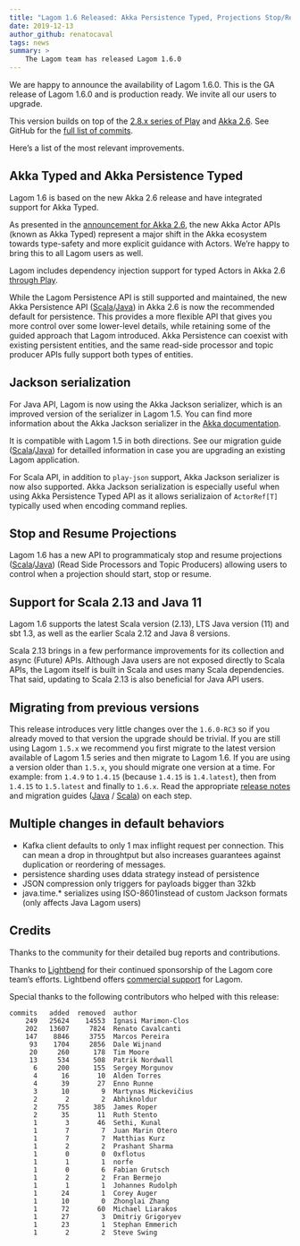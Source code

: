 ```yaml
---
title: "Lagom 1.6 Released: Akka Persistence Typed, Projections Stop/Resume, Akka Jackson support and more"
date: 2019-12-13
author_github: renatocaval
tags: news
summary: >
    The Lagom team has released Lagom 1.6.0
---
```


We are happy to announce the availability of Lagom 1.6.0. This is the GA release of Lagom 1.6.0 and is production ready. We invite all our users to upgrade.

This version builds on top of the [2.8.x series of Play](https://blog.playframework.com/play-2-8-0-released/) and [Akka 2.6](https://akka.io/blog/news/2019/11/06/akka-2.6.0-released). See GitHub for the [full list of commits](https://github.com/lagom/lagom/compare/1.5.5...1.6.0).

Here’s a list of the most relevant improvements.

## Akka Typed and Akka Persistence Typed

Lagom 1.6 is based on the new Akka 2.6 release and have integrated support for Akka Typed.

As presented in the [announcement for Akka 2.6](https://www.lightbend.com/blog/six-things-architects-should-know-about-akka-2.6), the new Akka Actor APIs (known as Akka Typed) represent a major shift in the Akka ecosystem towards type-safety and more explicit guidance with Actors. We’re happy to bring this to all Lagom users as well.

Lagom includes dependency injection support for typed Actors in Akka 2.6 [through Play](https://www.playframework.com/documentation/2.8.x/AkkaTyped#Integrating-with-Akka-Typed).

While the Lagom Persistence API is still supported and maintained, the new Akka Persistence API ([Scala](https://www.lagomframework.com/documentation/1.6.x/scala/UsingAkkaPersistenceTyped.html)/[Java](https://www.lagomframework.com/documentation/1.6.x/java/UsingAkkaPersistenceTyped.html)) in Akka 2.6 is now the recommended default for persistence. This provides a more flexible API that gives you more control over some lower-level details, while retaining some of the guided approach that Lagom introduced. Akka Persistence can coexist with existing persistent entities, and the same read-side processor and topic producer APIs fully support both types of entities.

## Jackson serialization

For Java API, Lagom is now using the Akka Jackson serializer, which is an improved version of the serializer in Lagom 1.5. You can find more information about the Akka Jackson serializer in the [Akka documentation](https://doc.akka.io/docs/akka/2.6/serialization-jackson.html).

It is compatible with Lagom 1.5 in both directions. See our migration guide ([Scala](https://www.lagomframework.com/documentation/1.6.x/scala/Migration16.html)/[Java](https://www.lagomframework.com/documentation/1.6.x/java/Migration16.html)) for detailled information in case you are upgrading an existing Lagom application.

For Scala API, in addition to `play-json` support, Akka Jackson serializer is now also supported. Akka Jackson serialization is especially useful when using Akka Persistence Typed API as it allows serializaion of `ActorRef[T]` typically used when encoding command replies.

## Stop and Resume Projections

Lagom 1.6 has a new API to programmaticaly stop and resume projections ([Scala](https://www.lagomframework.com/documentation/1.6.x/scala/Projections.html)/[Java](https://www.lagomframework.com/documentation/1.6.x/java/Projections.html)) (Read Side Processors and Topic Producers) allowing users to control when a projection should start, stop or resume.

## Support for Scala 2.13 and Java 11

Lagom 1.6 supports the latest Scala version (2.13), LTS Java version (11) and sbt 1.3, as well as the earlier Scala 2.12 and Java 8 versions.

Scala 2.13 brings in a few performance improvements for its collection and async (Future) APIs. Although Java users are not exposed directly to Scala APIs, the Lagom itself is built in Scala and uses many Scala dependencies. That said, updating to Scala 2.13 is also beneficial for Java API users.

## Migrating from previous versions

This release introduces very little changes over the `1.6.0-RC3` so if you already moved to that version the upgrade should be trivial. If you are still using Lagom `1.5.x` we recommend you first migrate to the latest version available of Lagom 1.5 series and then migrate to Lagom 1.6. If you are using a version older than `1.5.x`, you should migrate one version at a time. For example: from `1.4.9` to `1.4.15` (because `1.4.15` is `1.4.latest`), then from `1.4.15` to `1.5.latest` and finally to `1.6.x`. Read the appropriate [release notes](https://github.com/lagom/lagom/releases) and migration guides ([Java](https://www.lagomframework.com/documentation/1.6.x/java/Migration16.html) / [Scala](https://www.lagomframework.com/documentation/1.6.x/scala/Migration16.html)) on each step.

## Multiple changes in default behaviors

* Kafka client defaults to only 1 max inflight request per connection. This can mean a drop in throughtput but also increases guarantees against duplication or reordering of messages.
* persistence sharding uses ddata strategy instead of persistence
* JSON compression only triggers for payloads bigger than 32kb
* java.time.* serializes using ISO-8601instead of custom Jackson formats (only affects Java Lagom users)

## Credits

Thanks to the community for their detailed bug reports and contributions.

Thanks to [Lightbend](https://www.lightbend.com/) for their continued sponsorship of the Lagom core team’s efforts. Lightbend offers [commercial support](https://www.lightbend.com/subscription) for Lagom.

Special thanks to the following contributors who helped with this release:

```text
commits   added  removed  author
    249   25624    14553  Ignasi Marimon-Clos
    202   13607     7824  Renato Cavalcanti
    147    8846     3755  Marcos Pereira
     93    1704     2856  Dale Wijnand
     20     260      178  Tim Moore
     13     534      508  Patrik Nordwall
      6     200      155  Sergey Morgunov
      4      16       10  Alden Torres
      4      39       27  Enno Runne
      3      10        9  Martynas Mickevičius
      2       2        2  Abhiknoldur
      2     755      385  James Roper
      2      35       11  Ruth Stento
      1       3       46  Sethi, Kunal
      1       7        7  Juan Marin Otero
      1       7        7  Matthias Kurz
      1       2        2  Prashant Sharma
      1       0        0  0xflotus
      1       1        1  norfe
      1       0        6  Fabian Grutsch
      1       2        2  Fran Bermejo
      1       1        1  Johannes Rudolph
      1      24        1  Corey Auger
      1      10        0  Zhonglai Zhang
      1      72       60  Michael Liarakos
      1      27        3  Dmitriy Grigoryev
      1      23        1  Stephan Emmerich
      1       2        2  Steve Swing
```
